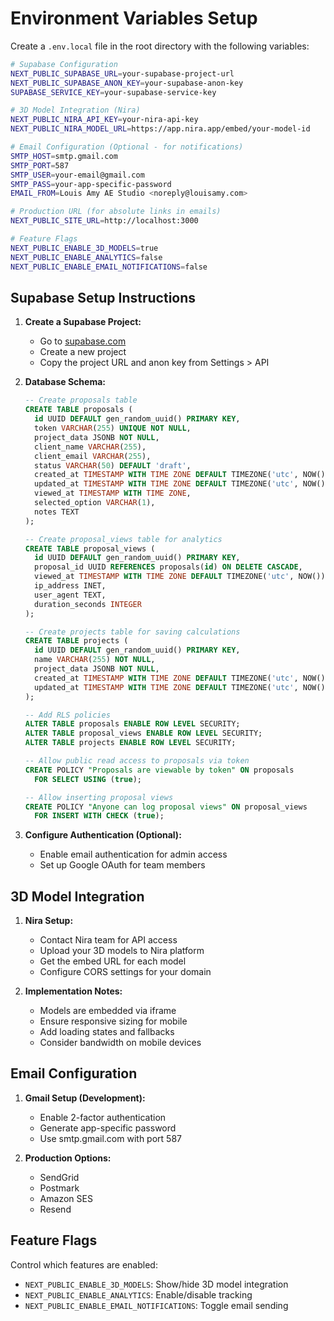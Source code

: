 # Environment Variables Setup

Create a `.env.local` file in the root directory with the following variables:

```bash
# Supabase Configuration
NEXT_PUBLIC_SUPABASE_URL=your-supabase-project-url
NEXT_PUBLIC_SUPABASE_ANON_KEY=your-supabase-anon-key
SUPABASE_SERVICE_KEY=your-supabase-service-key

# 3D Model Integration (Nira)
NEXT_PUBLIC_NIRA_API_KEY=your-nira-api-key
NEXT_PUBLIC_NIRA_MODEL_URL=https://app.nira.app/embed/your-model-id

# Email Configuration (Optional - for notifications)
SMTP_HOST=smtp.gmail.com
SMTP_PORT=587
SMTP_USER=your-email@gmail.com
SMTP_PASS=your-app-specific-password
EMAIL_FROM=Louis Amy AE Studio <noreply@louisamy.com>

# Production URL (for absolute links in emails)
NEXT_PUBLIC_SITE_URL=http://localhost:3000

# Feature Flags
NEXT_PUBLIC_ENABLE_3D_MODELS=true
NEXT_PUBLIC_ENABLE_ANALYTICS=false
NEXT_PUBLIC_ENABLE_EMAIL_NOTIFICATIONS=false
```

## Supabase Setup Instructions

1. **Create a Supabase Project:**
   - Go to [supabase.com](https://supabase.com)
   - Create a new project
   - Copy the project URL and anon key from Settings > API

2. **Database Schema:**
   ```sql
   -- Create proposals table
   CREATE TABLE proposals (
     id UUID DEFAULT gen_random_uuid() PRIMARY KEY,
     token VARCHAR(255) UNIQUE NOT NULL,
     project_data JSONB NOT NULL,
     client_name VARCHAR(255),
     client_email VARCHAR(255),
     status VARCHAR(50) DEFAULT 'draft',
     created_at TIMESTAMP WITH TIME ZONE DEFAULT TIMEZONE('utc', NOW()),
     updated_at TIMESTAMP WITH TIME ZONE DEFAULT TIMEZONE('utc', NOW()),
     viewed_at TIMESTAMP WITH TIME ZONE,
     selected_option VARCHAR(1),
     notes TEXT
   );

   -- Create proposal_views table for analytics
   CREATE TABLE proposal_views (
     id UUID DEFAULT gen_random_uuid() PRIMARY KEY,
     proposal_id UUID REFERENCES proposals(id) ON DELETE CASCADE,
     viewed_at TIMESTAMP WITH TIME ZONE DEFAULT TIMEZONE('utc', NOW()),
     ip_address INET,
     user_agent TEXT,
     duration_seconds INTEGER
   );

   -- Create projects table for saving calculations
   CREATE TABLE projects (
     id UUID DEFAULT gen_random_uuid() PRIMARY KEY,
     name VARCHAR(255) NOT NULL,
     project_data JSONB NOT NULL,
     created_at TIMESTAMP WITH TIME ZONE DEFAULT TIMEZONE('utc', NOW()),
     updated_at TIMESTAMP WITH TIME ZONE DEFAULT TIMEZONE('utc', NOW())
   );

   -- Add RLS policies
   ALTER TABLE proposals ENABLE ROW LEVEL SECURITY;
   ALTER TABLE proposal_views ENABLE ROW LEVEL SECURITY;
   ALTER TABLE projects ENABLE ROW LEVEL SECURITY;

   -- Allow public read access to proposals via token
   CREATE POLICY "Proposals are viewable by token" ON proposals
     FOR SELECT USING (true);

   -- Allow inserting proposal views
   CREATE POLICY "Anyone can log proposal views" ON proposal_views
     FOR INSERT WITH CHECK (true);
   ```

3. **Configure Authentication (Optional):**
   - Enable email authentication for admin access
   - Set up Google OAuth for team members

## 3D Model Integration

1. **Nira Setup:**
   - Contact Nira team for API access
   - Upload your 3D models to Nira platform
   - Get the embed URL for each model
   - Configure CORS settings for your domain

2. **Implementation Notes:**
   - Models are embedded via iframe
   - Ensure responsive sizing for mobile
   - Add loading states and fallbacks
   - Consider bandwidth on mobile devices

## Email Configuration

1. **Gmail Setup (Development):**
   - Enable 2-factor authentication
   - Generate app-specific password
   - Use smtp.gmail.com with port 587

2. **Production Options:**
   - SendGrid
   - Postmark
   - Amazon SES
   - Resend

## Feature Flags

Control which features are enabled:
- `NEXT_PUBLIC_ENABLE_3D_MODELS`: Show/hide 3D model integration
- `NEXT_PUBLIC_ENABLE_ANALYTICS`: Enable/disable tracking
- `NEXT_PUBLIC_ENABLE_EMAIL_NOTIFICATIONS`: Toggle email sending
